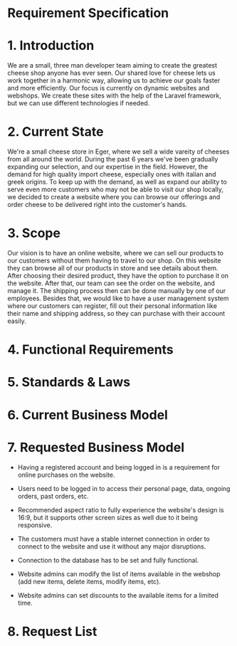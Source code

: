 # Requirement Specification


# 1. Introduction

We are a small, three man developer team aiming to create the greatest cheese shop anyone has ever seen. 
Our shared love for cheese lets us work together in a harmonic way, allowing us to achieve our goals 
faster and more efficiently. Our focus is currently on dynamic websites and webshops. 
We create these sites with the help of the Laravel framework, but we can use different technologies if needed.

# 2. Current State

We're a small cheese store in Eger, where we sell a wide vareity of cheeses from all around the world. During the past 6 years we've been gradually expanding our selection, and our expertise in the field. However, the demand for high quality import cheese, especially ones with italian and greek origins. To keep up with the demand, as well as expand our ability to serve even more customers who may not be able to visit our shop locally, we decided to create a website where you can browse our offerings and order cheese to be delivered right into the customer's hands.

# 3. Scope

Our vision is to have an online website, where we can sell our products to our customers without them having to travel to our shop. On this website they can browse all of our products in store and see details about them. After choosing their desired product, they have the option to purchase it on the website. After that, our team can see the order on the website, and manage it. The shipping process then can be done manually by one of our employees. Besides that, we would like to have a user management system where our customers can register, fill out their personal information like their name and shipping address, so they can purchase with their account easily.

# 4. Functional Requirements


# 5. Standards & Laws


# 6. Current Business Model


# 7. Requested Business Model

- Having a registered account and being logged in is a requirement for online purchases on the website.

- Users need to be logged in to access their personal page, data, ongoing orders, past orders, etc.

- Recommended aspect ratio to fully experience the website's design is 16:9, but it supports other screen sizes as well due to it being responsive.

- The customers must have a stable internet connection in order to connect to the website and use it without any major disruptions.

- Connection to the database has to be set and fully functional.

- Website admins can modify the list of items available in the webshop (add new items, delete items, modify items, etc).

- Website admins can set discounts to the available items for a limited time.

# 8. Request List
